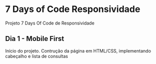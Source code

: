 # 7 Days of Code Responsividade
Projeto 7 Days Of Code de Responsividade

## Dia 1 - Mobile First
Início do projeto. Contrução da página em HTML/CSS, implementando cabeçalho e lista de consultas
